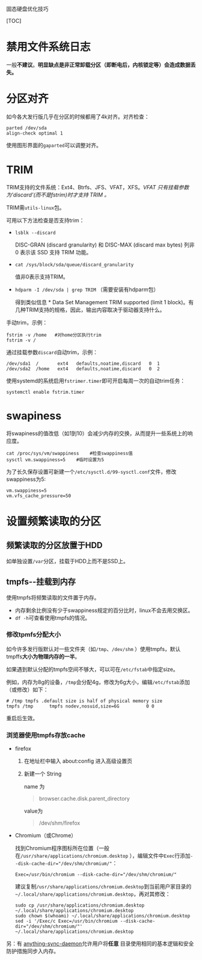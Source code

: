固态硬盘优化技巧

[TOC]

# 禁用文件系统日志

一般**不建议**。**明显缺点是非正常卸载分区（即断电后，内核锁定等）会造成数据丢失。**

# 分区对齐

如今各大发行版几乎在分区的时候都用了4k对齐。对齐检查：

```shell
parted /dev/sda
align-check optimal 1 
```
使用图形界面的`gaparted`可以调整对齐。

# TRIM

TRIM支持的文件系统：Ext4、Btrfs、JFS、VFAT，XFS。*VFAT 只有挂载参数为'discard'(而不是fstrim)时才支持 TRIM 。*

TRIM需`utils-linux`包。

可用以下方法检查是否支持trim：

- `lsblk --discard`

  DISC-GRAN (discard granularity) 和 DISC-MAX (discard max bytes) 列非 0 表示该 SSD 支持 TRIM 功能。

- `cat /sys/block/sda/queue/discard_granularity`

  值非0表示支持TRIM。

- `hdparm -I /dev/sda | grep TRIM` （需要安装有hdparm包）

  得到类似信息  *    Data Set Management TRIM supported (limit 1 block)。有几种TRIM支持的规格，因此，输出内容取决于驱动器支持什么。



手动trim，示例：

```shell
fstrim -v /home   #对home分区执行trim
fstrim -v /
```

通过挂载参数`discard`自动trim，示例：

```shell
/dev/sda1  /       ext4   defaults,noatime,discard   0  1
/dev/sda2  /home   ext4   defaults,noatime,discard   0  2
```

使用systemd的系统启用`fstrimer.timer`即可开启每周一次的自动trim任务：

```shell
systemctl enable fstrim.timer
```

# swapiness

将swapiness的值改低（如1到10）会减少内存的交换，从而提升一些系统上的响应度。

```shell
cat /proc/sys/vm/swappiness    #检查swappiness值
sysctl vm.swappiness=5    #临时设置为5
```
为了长久保存设置可新建一个`/etc/sysctl.d/99-sysctl.conf`文件，修改swappiness为5:

```shell
vm.swappiness=5
vm.vfs_cache_pressure=50
```
# 设置频繁读取的分区

## 频繁读取的分区放置于HDD

如单独设置`/var`分区，挂载于HDD上而不是SSD上。

## tmpfs--挂载到内存

使用tmpfs将频繁读取的文件置于内存。

- 内存剩余比例没有少于swappiness规定的百分比时，linux不会去用交换区。
- `df -h`可查看使用tmpfs的情况。

### 修改tpmfs分配大小

如今许多发行版默认对一些文件夹（如`/tmp`、`/dev/shm` ）使用tmpfs，默认tmpffs**大小为物理内存的一半**。

如果遇到默认分配的tmpfs空间不够大，可以可在`/etc/fstab`中指定size。

例如，内存为8g的设备，`/tmp`会分配4g，修改为6g大小，编辑`/etc/fstab`添加（或修改）如下：

```shell
# /tmp tmpfs .default size is half of physical memory size
tmpfs /tmp      tmpfs nodev,nosuid,size=6G          0 0
```

重启后生效。

### 浏览器使用tmpfs存放cache

- firefox

  1. 在地址栏中输入 about:config 进入高级设置页

  2. 新建一个 String 

     name 为 

     > browser.cache.disk.parent_directory

     value为 

     > /dev/shm/firefox

- Chromium（或Chrome）

  找到Chromium程序图标所在位置（一般在`/usr/share/applications/chromium.desktop` ），编辑文件中`Exec`行添加`--disk-cache-dir="/dev/shm/chromium/"`：

  ```shell
  Exec=/usr/bin/chromium --disk-cache-dir="/dev/shm/chromium/"
  ```

  建议复制`/usr/share/applications/chromium.desktop`到当前用户家目录的`~/.local/share/applications/chromium.desktop`，再对其修改：
  
  ```shell
  sudo cp /usr/share/applications/chromium.desktop ~/.local/share/applications/chromium.desktop
  sudo chown $(whoami) ~/.local/share/applications/chromium.desktop
  sed -i '/Exec/c Exec=/usr/bin/chromium --disk-cache-dir="/dev/shm/chromium/"'  ~/.local/share/applications/chromium.desktop
  ```
  
  



另：有 [anything-sync-daemon](https://aur.archlinux.org/packages/anything-sync-daemon/)允许用户将**任意** 目录使用相同的基本逻辑和安全防护措施同步入内存。